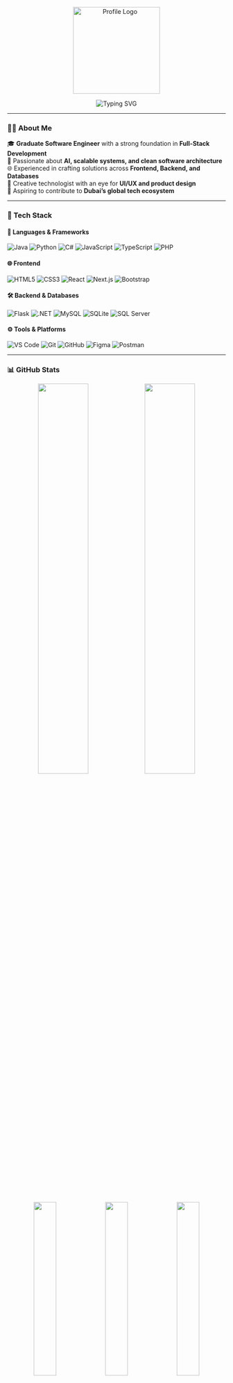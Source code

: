 <!-- GitHub Profile README for Ifadha -->
<p align="center">
  <img src="https://raw.githubusercontent.com/7oSkaaa/7oSkaaa/refs/heads/main/Images/about_me.gif" alt="Profile Logo" width="200" />
</p>

<p align="center">
  <img src="https://readme-typing-svg.herokuapp.com?font=Fira+Code&size=22&duration=4000&pause=800&color=00FFFF&center=true&vCenter=true&width=480&lines=Hi+there+%F0%9F%91%8B+I'm+Ifadha;Graduate+Software+Engineer;Full-Stack+Developer+%7C+AI+%26+Cloud+Enthusiast;Building+Tech+that+Matters" alt="Typing SVG" />
</p>

---

### 👨‍💻 About Me  

🎓 **Graduate Software Engineer** with a strong foundation in **Full-Stack Development**  
🧠 Passionate about **AI, scalable systems, and clean software architecture**  
🌐 Experienced in crafting solutions across **Frontend, Backend, and Databases**  
🎨 Creative technologist with an eye for **UI/UX and product design**  
🛫 Aspiring to contribute to **Dubai’s global tech ecosystem**  

---

### 🧰 Tech Stack  

#### 🚀 Languages & Frameworks  
![Java](https://img.shields.io/badge/-Java-007396?style=flat-square&logo=java&logoColor=white)
![Python](https://img.shields.io/badge/-Python-3776AB?style=flat-square&logo=python&logoColor=white)
![C#](https://img.shields.io/badge/-C%23-239120?style=flat-square&logo=c-sharp&logoColor=white)
![JavaScript](https://img.shields.io/badge/-JavaScript-F7DF1E?style=flat-square&logo=javascript&logoColor=black)
![TypeScript](https://img.shields.io/badge/-TypeScript-3178C6?style=flat-square&logo=typescript&logoColor=white)
![PHP](https://img.shields.io/badge/-PHP-777BB4?style=flat-square&logo=php&logoColor=white)

#### 🌐 Frontend  
![HTML5](https://img.shields.io/badge/-HTML5-E34F26?style=flat-square&logo=html5&logoColor=white)
![CSS3](https://img.shields.io/badge/-CSS3-1572B6?style=flat-square&logo=css3&logoColor=white)
![React](https://img.shields.io/badge/-React-61DAFB?style=flat-square&logo=react&logoColor=black)
![Next.js](https://img.shields.io/badge/-Next.js-000000?style=flat-square&logo=nextdotjs&logoColor=white)
![Bootstrap](https://img.shields.io/badge/-Bootstrap-7952B3?style=flat-square&logo=bootstrap&logoColor=white)

#### 🛠 Backend & Databases  
![Flask](https://img.shields.io/badge/-Flask-000000?style=flat-square&logo=flask&logoColor=white)
![.NET](https://img.shields.io/badge/-.NET-512BD4?style=flat-square&logo=dotnet&logoColor=white)
![MySQL](https://img.shields.io/badge/-MySQL-4479A1?style=flat-square&logo=mysql&logoColor=white)
![SQLite](https://img.shields.io/badge/-SQLite-003B57?style=flat-square&logo=sqlite&logoColor=white)
![SQL Server](https://img.shields.io/badge/-SQL%20Server-CC2927?style=flat-square&logo=microsoftsqlserver&logoColor=white)

#### ⚙️ Tools & Platforms  
![VS Code](https://img.shields.io/badge/-VS%20Code-007ACC?style=flat-square&logo=visual-studio-code&logoColor=white)
![Git](https://img.shields.io/badge/-Git-F05032?style=flat-square&logo=git&logoColor=white)
![GitHub](https://img.shields.io/badge/-GitHub-181717?style=flat-square&logo=github&logoColor=white)
![Figma](https://img.shields.io/badge/-Figma-F24E1E?style=flat-square&logo=figma&logoColor=white)
![Postman](https://img.shields.io/badge/-Postman-FF6C37?style=flat-square&logo=postman&logoColor=white)

---

### 📊 GitHub Stats  

<p align="center">
  <img src="https://github-readme-stats.vercel.app/api?username=Ifadha2004&show_icons=true&theme=react&border_radius=10&hide=prs&count_private=true" width="48%" />
  <img src="https://github-readme-streak-stats.herokuapp.com/?user=Ifadha2004&theme=react&border_radius=10" width="48%" />
</p>

<p align="center">
  <img src="https://github-profile-summary-cards.vercel.app/api/cards/repos-per-language?username=Ifadha2004&theme=github_dark" width="32%" />
  <img src="https://github-profile-summary-cards.vercel.app/api/cards/most-commit-language?username=Ifadha2004&theme=github_dark" width="32%" />
  <img src="https://github-profile-summary-cards.vercel.app/api/cards/productive-time?username=Ifadha2004&theme=github_dark&utcOffset=+5.5" width="32%" />
</p>

---

### 🏆 GitHub Trophies  

<p align="center">
  <img src="https://github-profile-trophy.vercel.app/?username=Ifadha2004&theme=darkhub&no-frame=true&column=7&margin-w=10" />
</p>

---

### 📌 Highlight Projects  

| Project | Description | Stack |
|--------|-------------|-------|
| [GasByGas](https://github.com/Ifadha2004/GasByGas) | Platform for seamless gas delivery booking & tracking | `TypeScript`, `Next.js`, `MySQL` |
| [FinBuddy](https://github.com/Ifadha2004/FinBuddy) | AI-powered banking chatbot offering real-time assistance | `Python`, `NLP`, `HTML/CSS` |
| [FlaskBlog](https://github.com/Ifadha2004/FlaskBlog) | Scalable blog platform built with Flask | `Python`, `Flask`, `HTML/CSS` |
| [TravelMate](https://github.com/Ifadha2004/TravelMate) | AI chatbot for travel trivia & assistance | `Python`, `AI`, `HTML/CSS` |
| [BookHaven](https://github.com/Ifadha2004/BookHaven) | Inventory & sales management system for bookstores | `C#`, `.NET`, `WinForms` |
| [Ifadha-Portfolio](https://github.com/Ifadha2004/Ifadha-Portfolio-) | Personal portfolio showcasing projects & skills | `HTML`, `CSS`, `JavaScript` |
| [MealMinder](https://github.com/Ifadha2004/MealMinder) | AI-powered dietary & nutrition management tool | `ReactJs`, `CSS`, `Python`, `JavaScript` |
| [DreamDay](https://github.com/Ifadha2004/WeddingPlanner_DreamDay) | Wedding planner application with scheduling & booking | `C#`, `ASP.NET MVC`, `HTML/CSS` |

---

### 📫 Connect with Me  

- 📧 **Email**: ifadhaimran04@gmail.com  
- 💼 **LinkedIn**: [linkedin.com/in/ifadha](https://www.linkedin.com/in/ifadha-imran-016291369/)  
- 🌍 **Portfolio**: https://ifadha-portfolio.netlify.app/  

---

<p align="center"><b>"Dream Big. Code with Purpose. Deliver with Excellence."</b></p>
<p align="center">💻 Made with passion by Ifadha</p>
